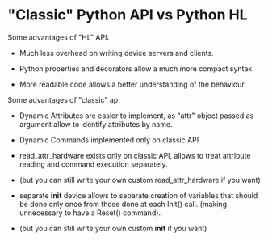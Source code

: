 # "Classic" Python API vs Python HL

Some advantages of "HL" API:

  - Much less overhead on writing device servers and clients.

 - Python properties and decorators allow a much more compact syntax.

 - More readable code allows a better understanding of the behaviour.

Some advantages of "classic" ap:

 - Dynamic Attributes are easier to implement, as "attr" object 
passed as argument allow to identify attributes by name.

 - Dynamic Commands implemented only on classic API

 - read_attr_hardware exists only on classic API, allows to treat
attribute reading and command execution separately.
- (but you can still write your own custom read_attr_hardware if you want)

 - separate __init__ device allows to separate creation of variables
that should be done only once from those done at each Init() call. 
(making unnecessary to have a Reset() command).
  - (but you can still write your own custom __init__ if you want)


